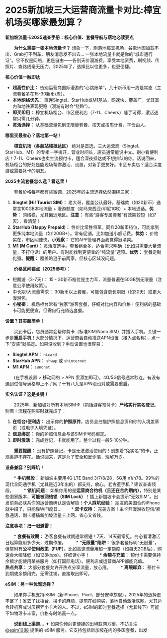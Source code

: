 # 2025新加坡三大运营商流量卡对比:樟宜机场买哪家最划算？

**新加坡流量卡2025速查手册：核心价值、套餐导航与落地必读要点**

　　**为什么需要一张本地流量卡？** 想象一下，刚落地樟宜机场，谷歌地图加载不出、Grab打不到车、朋友消息发不出去... 一张本地流量卡就是你的“城市通行证”。它不仅是网络，更是自由——告别天价漫游费，享受本地资费，刷视频、传照片、查路线毫无压力。2025年了，选择比以往更多，也更便捷。

**核心价值一触即达**

*   **超高性价比：** 告别运营商国际漫游的“心跳账单”，几十新币用一周是常态（主流套餐多在15-30新币/周）。
*   **本地网络优先：** 直连Singtel、StarHub或M1基站，网速快、覆盖广，尤其室内和地铁表现更稳（漫游有时会“绕路”）。
*   **即买即用：** 樟宜机场柜台、市区便利店（7-11、Cheers）唾手可得，激活通常只需几分钟。
*   **灵活选择：** 从基础流量包到无限量套餐，按天或按周计费，丰俭由人。

**哪里买最省心？落地第一站！**

　　**樟宜机场（各航站楼抵达区）** 绝对是首选。三大运营商（Singtel、StarHub、M1）的专柜一字排开，营业时间长，店员通常能说中文。别小看便利店！7-11、Cheers也卖主流预付卡，适合深夜抵达或不想排队的你。话说回来，机场柜台的好处是能现场帮你激活、设置，对新手更友好。市区专卖店？适合深度游或需要补卡的朋友。

**2025主流套餐怎么选？看这里！**

　　套餐价格每年都有些微调，2025年的主流选择依然围绕三家：

1.  **Singtel (Hi! Tourist SIM)：** 老大哥，覆盖公认最好。基础款（如20新币）通常含100GB本地流量 + 漫游额度（如马来西亚/印尼1GB）+ 本地通话。**优势：** 网络稳，尤其偏远地区。**注意：** 有些“游客专属套餐”有效期较短（如7天），看清楚！
2.  **StarHub (Happy Prepaid)：** 性价比常胜将军。同样20新币档位，可能拿到更多纯本地流量（如120GB+）。常有促销，比如加送小额话费。**优势：** 价格实在，市区网速快。**小观察：** 它的APP管理界面我觉得挺清爽。
3.  **M1 (M Card)：** 灵活度选手。套餐组合多，适合需求明确（比如只需要大量流量，不打电话）的用户。有时能找到更便宜的“纯流量”选项。**优势：** 套餐定制化强。**提醒：** 覆盖略逊于前两家，但核心区域没问题。

　　**价格区间锚点（2025参考）：**
*   短期游（3-7天）： 15 - 30新币档位是主力军，流量普遍在50GB到无限量（注意公平使用政策）。
*   中长期/大流量需求： 30新币以上套餐，可能包含更长期限（如30天）或更大漫游包。
*   **小秘密：** 机场柜台常有“独家”游客套餐，仔细对比内容和价格！便利店的基础卡可能更便宜，但需自行充值选套餐。

**设置？其实超简单！**

　　买到卡后，店员通常会帮你剪卡（标准SIM/Nano SIM）并插入手机。关键一步是**重启手机**！大部分情况下，运营商会自动推送APN设置（接入点名称），点一下“安装”就搞定。如果没收到？手动设置也很容易：

*   **Singtel APN：** `hicard`
*   **StarHub APN：** `shwap` 或 `shinternet`
*   **M1 APN：** `sunonet`

　　(在手机设置 > 移动网络 > APN 里添加即可)。4G/5G信号通常秒连。有没有遇到过信号满格却上不了网？十有八九是APN没设对或需要重启。

**实名认证？这是关键！**

　　2025年，新加坡对所有本地SIM卡（包括游客预付卡）**严格实行实名登记**。别慌！流程在购买时就完成了：

1.  **在柜台/便利店：** 出示你的**护照原件**。店员会扫描护照信息页和你的入境盖章页（或电子入境凭证）。
2.  **信息绑定：** 你的护照信息会与该SIM卡号码绑定。
3.  **即时激活：** 完成登记，卡就能用了。整个过程一般5-10分钟。

　　**重要提醒：** 没有护照登记，卡是无法激活使用的！别想着“免实名”的卡，正规渠道不存在。话说回来，这是为了安全和反诈骗，理解万岁。

**设备兼容？别踩坑！**

　　*   **手机频段：** 新加坡主要用4G LTE Band 3/7/8/28，5G用 n1/n78。99%的现代全网通手机（尤其是近3年出的）都支持，放心。老古董手机？建议查查频段。
　　*   **锁机问题：** 如果你用的是**运营商合约机（且还在合约期内）**，特别是某些国家版本，**可能被网络锁（SIM Lock）**！插上新加坡卡会提示“无效SIM”。出发前务必联系你的运营商确认是否解锁！**个人踩坑经验：** 朋友的美国合约iPhone就中招了，只能靠WiFi度日...
　　*   **双卡双待：** 完美方案！主卡开漫游收短信/紧急通话，副卡槽插新加坡流量卡上网。省心又省钱。

**注意事项：扫一眼避雷！**

　　*   **套餐有效期：** 游客套餐有效期通常很短！7天、14天最常见。务必看清激活日起算能用多少天，过期作废。
　　*   **“无限量”陷阱：** 很多套餐标明“无限量”，但常附有**公平使用政策（FUP）**。比如高速流量用超一定额度（如每天2GB后），网速会大幅降低（如128kbps）。仔细读小字！
　　*   **余额与充值：** 预付卡需要保持余额才能使用某些服务（如打国际电话）。便利店或运营商APP都能充值。
　　*   **热点共享：** 大部分套餐允许开热点分享流量，放心用。
　　*   **离境即弃：** 预付卡到期或余额用完，无需注销，直接取出即可。

**eSIM：另一种优雅选择？**

　　如果你手机支持eSIM（新iPhone、Pixel、部分安卓旗舰），2025年的选择更丰富了！省去了找柜台、换卡的麻烦，提前在线购买，落地自动激活联网。尤其适合转机客或讨厌摆弄小卡片的人。不过，eSIM的即时套餐选择（尤其线下）可能不如物理卡丰富，价格有时略高一点。

　　**说到线上渠道...** ✈ 如果你倾向更便捷的出境联网方案，不妨关注 [@esim1088](https://t.me/s/esim1088) 提供的 eSIM 服务。它支持包括新加坡在内的多国套餐，出发